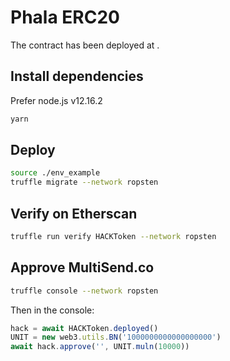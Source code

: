 # Phala ERC20

The contract has been deployed at [](https://etherscan.io/address/).

## Install dependencies

Prefer node.js v12.16.2

```bash
yarn
```

## Deploy

```bash
source ./env_example
truffle migrate --network ropsten
```

## Verify on Etherscan

```bash
truffle run verify HACKToken --network ropsten
```

## Approve MultiSend.co

```bash
truffle console --network ropsten
```

Then in the console:

```js
hack = await HACKToken.deployed()
UNIT = new web3.utils.BN('1000000000000000000')
await hack.approve('', UNIT.muln(10000))
```
